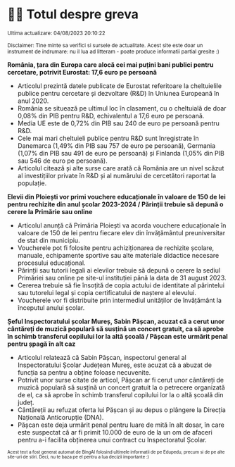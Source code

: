# 👩‍🏫 Totul despre greva
<sub>Ultima actualizare: 04/08/2023 20:10:22</sub>

<sub>Disclaimer: Tine minte sa verifici si sursele de actualitate. Acest site este doar un instrument de indrumare: nu il lua ad litteram - poate produce informatii partial gresite :)</sub>

**România, țara din Europa care alocă cei mai puțini bani publici pentru cercetare, potrivit Eurostat: 17,6 euro pe persoană**
- Articolul prezintă datele publicate de Eurostat referitoare la cheltuielile publice pentru cercetare și dezvoltare (R&D) în Uniunea Europeană în anul 2020.
- România se situează pe ultimul loc în clasament, cu o cheltuială de doar 0,08% din PIB pentru R&D, echivalentul a 17,6 euro pe persoană.
- Media UE este de 0,72% din PIB sau 240 de euro pe persoană pentru R&D.
- Cele mai mari cheltuieli publice pentru R&D sunt înregistrate în Danemarca (1,49% din PIB sau 757 de euro pe persoană), Germania (1,07% din PIB sau 491 de euro pe persoană) și Finlanda (1,05% din PIB sau 546 de euro pe persoană).
- Articolul citează și alte surse care arată că România are un nivel scăzut al investițiilor private în R&D și al numărului de cercetători raportat la populație.

**Elevii din Ploiești vor primi vouchere educaționale în valoare de 150 de lei pentru rechizite din anul școlar 2023-2024 / Părinții trebuie să depună o cerere la Primărie sau online**
- Articolul anunță că Primăria Ploiești va acorda vouchere educaționale în valoare de 150 de lei pentru fiecare elev din învățământul preuniversitar de stat din municipiu.
- Voucherele pot fi folosite pentru achiziționarea de rechizite școlare, manuale, echipamente sportive sau alte materiale didactice necesare procesului educațional.
- Părinții sau tutorii legali ai elevilor trebuie să depună o cerere la sediul Primăriei sau online pe site-ul instituției până la data de 31 august 2023.
- Cererea trebuie să fie însoțită de copia actului de identitate al părintelui sau tutorelui legal și copia certificatului de naștere al elevului.
- Voucherele vor fi distribuite prin intermediul unităților de învățământ la începutul anului școlar.

**Șeful Inspectoratului școlar Mureș, Sabin Pășcan, acuzat că a cerut unor cântăreți de muzică populară să susțină un concert gratuit, ca să aprobe în schimb transferul copilului lor la altă școală / Pășcan este urmărit penal pentru șpagă în alt caz**
- Articolul relatează că Sabin Pășcan, inspectorul general al Inspectoratului Școlar Județean Mureș, este acuzat că a abuzat de funcția sa pentru a obține foloase necuvenite.
- Potrivit unor surse citate de articol, Pășcan ar fi cerut unor cântăreți de muzică populară să susțină un concert gratuit la o petrecere organizată de el, ca să aprobe în schimb transferul copilului lor la o altă școală din județ.
- Cântăreții au refuzat oferta lui Pășcan și au depus o plângere la Direcția Națională Anticorupție (DNA).
- Pășcan este deja urmărit penal pentru luare de mită în alt dosar, în care este suspectat că ar fi primit 10.000 de euro de la un om de afaceri pentru a-i facilita obținerea unui contract cu Inspectoratul Școlar.


<sub><sub>Acest text a fost generat automat de BingAI folosind ultimele informatii de pe Edupedu, precum si de pe alte site-uri de stiri. Deci, nu te baza pe el pentru a lua decizii importante :)</sub></sub>